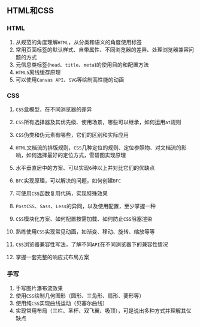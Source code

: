## HTML和CSS

### HTML

1. 从规范的角度理解`HTML`，从分类和语义的角度使用标签
2. 常用页面标签的默认样式、自带属性、不同浏览器的差异、处理浏览器兼容问题的方式
3. 元信息类标签(`head`、`title`、`meta`)的使用目的和配置方法
4. `HTML5`离线缓存原理
5. 可以使用`Canvas API`、`SVG`等绘制高性能的动画

### CSS

1. `CSS`盒模型，在不同浏览器的差异
2. `CSS`所有选择器及其优先级、使用场景，哪些可以继承，如何运用`at`规则
3. `CSS`伪类和伪元素有哪些，它们的区别和实际应用
4. `HTML`文档流的排版规则，`CSS`几种定位的规则、定位参照物、对文档流的影响，如何选择最好的定位方式，雪碧图实现原理
5. 水平垂直居中的方案、可以实现`6`种以上并对比它们的优缺点

6. `BFC`实现原理，可以解决的问题，如何创建`BFC`
7. 可使用`CSS`函数复用代码，实现特殊效果
8. `PostCSS`、`Sass`、`Less`的异同，以及使用配置，至少掌握一种
9. `CSS`模块化方案、如何配置按需加载、如何防止`CSS`阻塞渲染
10. 熟练使用`CSS`实现常见动画，如渐变、移动、旋转、缩放等等
11. `CSS`浏览器兼容性写法，了解不同`API`在不同浏览器下的兼容性情况
12. 掌握一套完整的响应式布局方案

### 手写

1. 手写图片瀑布流效果
2. 使用`CSS`绘制几何图形（圆形、三角形、扇形、菱形等）
3. 使用纯`CSS`实现曲线运动（贝塞尔曲线）
4. 实现常用布局（三栏、圣杯、双飞翼、吸顶），可是说出多种方式并理解其优缺点
